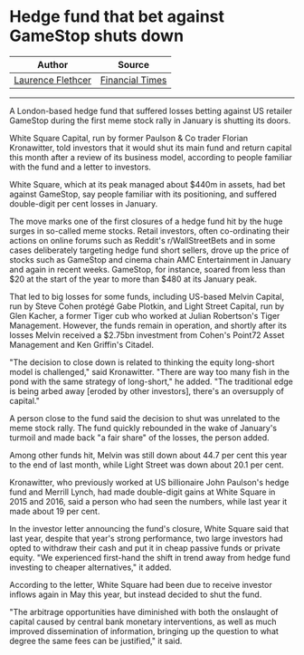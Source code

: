 # Hedge fund that bet against GameStop shuts down

| Author       | Source       | 
| :-------------: |:-------------:|
|  [Laurence Flethcer](https://www.ft.com/laurence-fletcher) | [Financial Times](https://www.ft.com/content/397bdbe9-f257-4ca6-b600-1756804517b6) | 

---

A London-based hedge fund that suffered losses betting against US retailer GameStop during the first meme stock rally in January is shutting its doors. 

White Square Capital, run by former Paulson & Co trader Florian Kronawitter, told investors that it would shut its main fund and return capital this month after a review of its business model, according to people familiar with the fund and a letter to investors.

White Square, which at its peak managed about $440m in assets, had bet against GameStop, say people familiar with its positioning, and suffered double-digit per cent losses in January. 

The move marks one of the first closures of a hedge fund hit by the huge surges in so-called meme stocks. Retail investors, often co-ordinating their actions on online forums such as Reddit's r/WallStreetBets and in some cases deliberately targeting hedge fund short sellers, drove up the price of stocks such as GameStop and cinema chain AMC Entertainment in January and again in recent weeks. GameStop, for instance, soared from less than $20 at the start of the year to more than $480 at its January peak. 

That led to big losses for some funds, including US-based Melvin Capital, run by Steve Cohen protégé Gabe Plotkin, and Light Street Capital, run by Glen Kacher, a former Tiger cub who worked at Julian Robertson's Tiger Management. However, the funds remain in operation, and shortly after its losses Melvin received a $2.75bn investment from Cohen's Point72 Asset Management and Ken Griffin's Citadel. 

"The decision to close down is related to thinking the equity long-short model is challenged," said Kronawitter. "There are way too many fish in the pond with the same strategy of long-short," he added. "The traditional edge is being arbed away [eroded by other investors], there's an oversupply of capital." 

A person close to the fund said the decision to shut was unrelated to the meme stock rally. The fund quickly rebounded in the wake of January's turmoil and made back "a fair share" of the losses, the person added. 

Among other funds hit, Melvin was still down about 44.7 per cent this year to the end of last month, while Light Street was down about 20.1 per cent. 

Kronawitter, who previously worked at US billionaire John Paulson's hedge fund and Merrill Lynch, had made double-digit gains at White Square in 2015 and 2016, said a person who had seen the numbers, while last year it made about 19 per cent.

In the investor letter announcing the fund's closure, White Square said that last year, despite that year's strong performance, two large investors had opted to withdraw their cash and put it in cheap passive funds or private equity. "We experienced first-hand the shift in trend away from hedge fund investing to cheaper alternatives," it added. 

According to the letter, White Square had been due to receive investor inflows again in May this year, but instead decided to shut the fund. 

"The arbitrage opportunities have diminished with both the onslaught of capital caused by central bank monetary interventions, as well as much improved dissemination of information, bringing up the question to what degree the same fees can be justified," it said. 

